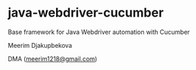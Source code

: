# java-webdriver-cucumber

Base framework for Java Webdriver automation with Cucumber

Meerim Djakupbekova

DMA (meerim1218@gmail.com)